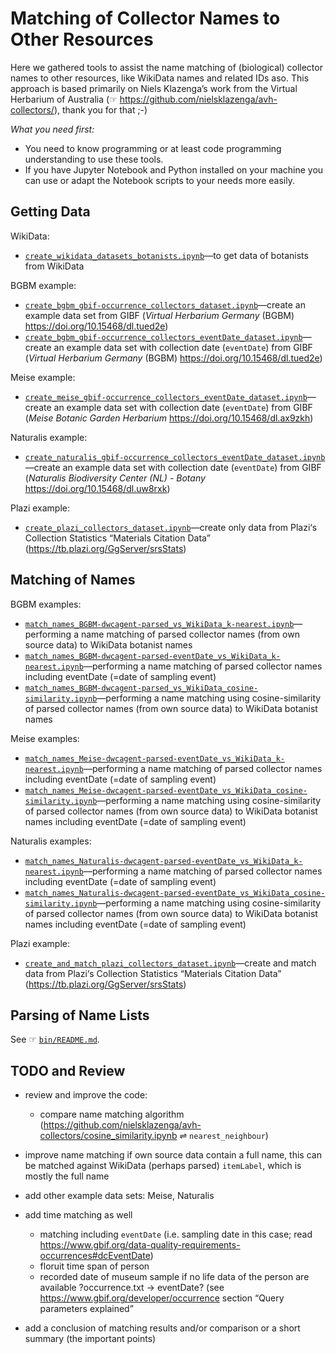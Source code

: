 # Matching of Collector Names to Other Resources

Here we gathered tools to assist the name matching of (biological) collector names to other resources, like WikiData names and related IDs aso. This approach is based primarily on Niels Klazenga’s work from the Virtual Herbarium of Australia (☞ <https://github.com/nielsklazenga/avh-collectors/>), thank you for that ;-)

*What you need first:* 
- You need to know programming or at least code programming understanding to use these tools. 
- If you have Jupyter Notebook and Python installed on your machine you can use or adapt the Notebook scripts to your needs more easily.

## Getting Data

WikiData:
- [`create_wikidata_datasets_botanists.ipynb`](./create_wikidata_datasets_botanists.ipynb)—to get data of botanists from WikiData

BGBM example:
- [`create_bgbm_gbif-occurrence_collectors_dataset.ipynb`](./create_bgbm_gbif-occurrence_collectors_dataset.ipynb)—create an example data set from GIBF (*Virtual Herbarium Germany* (BGBM) <https://doi.org/10.15468/dl.tued2e>)
- [`create_bgbm_gbif-occurrence_collectors_eventDate_dataset.ipynb`](./create_bgbm_gbif-occurrence_collectors_eventDate_dataset.ipynb)—create an example data set with collection date (`eventDate`) from GIBF (*Virtual Herbarium Germany* (BGBM) <https://doi.org/10.15468/dl.tued2e>)

Meise example:
- [`create_meise_gbif-occurrence_collectors_eventDate_dataset.ipynb`](./create_meise_gbif-occurrence_collectors_eventDate_dataset.ipynb)—create an example data set with collection date (`eventDate`) from GIBF (*Meise Botanic Garden Herbarium* <https://doi.org/10.15468/dl.ax9zkh>)

Naturalis example:
- [`create_naturalis_gbif-occurrence_collectors_eventDate_dataset.ipynb`](./create_naturalis_gbif-occurrence_collectors_eventDate_dataset.ipynb)—create an example data set with collection date (`eventDate`) from GIBF (*Naturalis Biodiversity Center (NL) - Botany* <https://doi.org/10.15468/dl.uw8rxk>)

Plazi example:
- [`create_plazi_collectors_dataset.ipynb`](./create_plazi_collectors_dataset.ipynb)—create only data from Plazi‘s Collection Statistics “Materials Citation Data” (<https://tb.plazi.org/GgServer/srsStats>)

## Matching of Names

BGBM examples:

- [`match_names_BGBM-dwcagent-parsed_vs_WikiData_k-nearest.ipynb`](./match_names_BGBM-dwcagent-parsed_vs_WikiData_k-nearest.ipynb)—performing a name matching of parsed collector names (from own source data) to WikiData botanist names
- [`match_names_BGBM-dwcagent-parsed-eventDate_vs_WikiData_k-nearest.ipynb`](./match_names_BGBM-dwcagent-parsed-eventDate_vs_WikiData_k-nearest.ipynb)—performing a name matching of parsed collector names including eventDate (=date of sampling event)
- [`match_names_BGBM-dwcagent-parsed_vs_WikiData_cosine-similarity.ipynb`](./match_names_BGBM-dwcagent-parsed_vs_WikiData_cosine-similarity.ipynb)—performing a name matching using cosine-similarity of parsed collector names (from own source data) to WikiData botanist names

Meise examples:

- [`match_names_Meise-dwcagent-parsed-eventDate_vs_WikiData_k-nearest.ipynb`](./match_names_Meise-dwcagent-parsed-eventDate_vs_WikiData_k-nearest.ipynb)—performing a name matching of parsed collector names including eventDate (=date of sampling event)
- [`match_names_Meise-dwcagent-parsed-eventDate_vs_WikiData_cosine-similarity.ipynb`](./match_names_Meise-dwcagent-parsed-eventDate_vs_WikiData_cosine-similarity.ipynb)—performing a name matching using cosine-similarity of parsed collector names (from own source data) to WikiData botanist names including eventDate (=date of sampling event)

Naturalis examples:

- [`match_names_Naturalis-dwcagent-parsed-eventDate_vs_WikiData_k-nearest.ipynb`](./match_names_Naturalis-dwcagent-parsed-eventDate_vs_WikiData_k-nearest.ipynb)—performing a name matching of parsed collector names including eventDate (=date of sampling event)
- [`match_names_Naturalis-dwcagent-parsed-eventDate_vs_WikiData_cosine-similarity.ipynb`](./match_names_Naturalis-dwcagent-parsed-eventDate_vs_WikiData_cosine-similarity.ipynb)—performing a name matching using cosine-similarity of parsed collector names (from own source data) to WikiData botanist names including eventDate (=date of sampling event)

Plazi example:

- [`create_and_match_plazi_collectors_dataset.ipynb`](./create_and_match_plazi_collectors_dataset.ipynb)—create and match data from Plazi‘s Collection Statistics “Materials Citation Data” (<https://tb.plazi.org/GgServer/srsStats>)

## Parsing of Name Lists

See ☞ [`bin/README.md`](./bin/README.md).


## TODO and Review

- review and improve the code:

    - compare name matching algorithm (<https://github.com/nielsklazenga/avh-collectors/cosine_similarity.ipynb> ⇌ `nearest_neighbour`)

- improve name matching if own source data contain a full name, this can be matched against WikiData (perhaps parsed) `itemLabel`, which is mostly the full name

- add other example data sets: Meise, Naturalis
- add time matching as well

    - matching including `eventDate` (i.e. sampling date in this case; read https://www.gbif.org/data-quality-requirements-occurrences#dcEventDate)
    - floruit time span of person
    - recorded date of museum sample if no life data of the person are available ?occurrence.txt → eventDate? (see https://www.gbif.org/developer/occurrence section “Query parameters explained”

- add a conclusion of matching results and/or comparison or a short summary (the important points)
